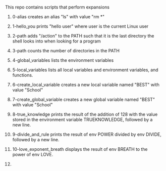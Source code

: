 This repo contains scripts that perform expansions

1. 0-alias creates an alias "ls" with value "rm *"

2. 1-hello_you prints "hello user" where user is the current Linux user

3. 2-path adds "/action" to the PATH such that it is the last directory the shell looks into when looking for a program

4. 3-path counts the number of directories in the PATH

5. 4-global_variables lists the environment variables

6. 5-local_variables lists all local variables and environment variables, and functions.

7. 6-create_local_variable creates a new local variable named "BEST" with value "School"

8. 7-create_global_variable creates a new global variable named "BEST" with value "School"

9. 8-true_knowledge prints the result of the addition of 128 with the value stored in the environment variable TRUEKNOWLEDGE, followed by a new line.

10. 9-divide_and_rule prints the result of env POWER divided by env DIVIDE, followed by a new line.

11. 10-love_exponent_breath displays the result of env BREATH to the power of env LOVE.

12. 